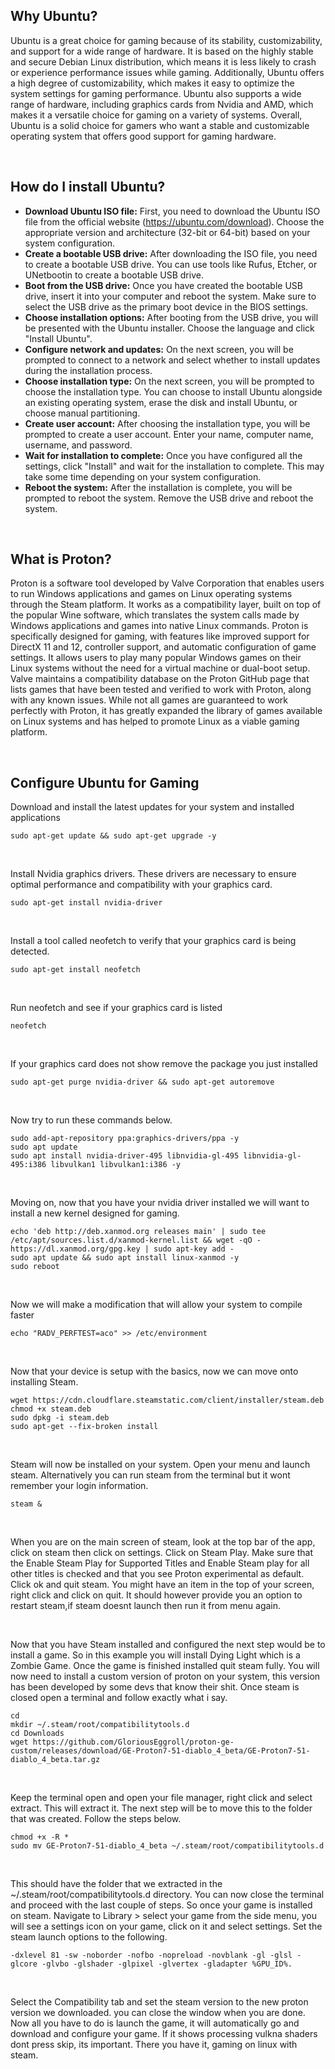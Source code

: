 ## Why Ubuntu?
Ubuntu is a great choice for gaming because of its stability, customizability, and support for a wide range of hardware. It is based on the highly stable and secure Debian Linux distribution, which means it is less likely to crash or experience performance issues while gaming. Additionally, Ubuntu offers a high degree of customizability, which makes it easy to optimize the system settings for gaming performance. Ubuntu also supports a wide range of hardware, including graphics cards from Nvidia and AMD, which makes it a versatile choice for gaming on a variety of systems. Overall, Ubuntu is a solid choice for gamers who want a stable and customizable operating system that offers good support for gaming hardware.

<br>

## How do I install Ubuntu?
- **Download Ubuntu ISO file:** First, you need to download the Ubuntu ISO file from the official website (https://ubuntu.com/download). Choose the appropriate version and architecture (32-bit or 64-bit) based on your system configuration.
- **Create a bootable USB drive:** After downloading the ISO file, you need to create a bootable USB drive. You can use tools like Rufus, Etcher, or UNetbootin to create a bootable USB drive.
- **Boot from the USB drive:** Once you have created the bootable USB drive, insert it into your computer and reboot the system. Make sure to select the USB drive as the primary boot device in the BIOS settings.
- **Choose installation options:** After booting from the USB drive, you will be presented with the Ubuntu installer. Choose the language and click "Install Ubuntu".
- **Configure network and updates:** On the next screen, you will be prompted to connect to a network and select whether to install updates during the installation process.
- **Choose installation type:** On the next screen, you will be prompted to choose the installation type. You can choose to install Ubuntu alongside an existing operating system, erase the disk and install Ubuntu, or choose manual partitioning.
- **Create user account:** After choosing the installation type, you will be prompted to create a user account. Enter your name, computer name, username, and password.
- **Wait for installation to complete:** Once you have configured all the settings, click "Install" and wait for the installation to complete. This may take some time depending on your system configuration.
- **Reboot the system:** After the installation is complete, you will be prompted to reboot the system. Remove the USB drive and reboot the system.

<br>

## What is Proton?
Proton is a software tool developed by Valve Corporation that enables users to run Windows applications and games on Linux operating systems through the Steam platform. It works as a compatibility layer, built on top of the popular Wine software, which translates the system calls made by Windows applications and games into native Linux commands. Proton is specifically designed for gaming, with features like improved support for DirectX 11 and 12, controller support, and automatic configuration of game settings. It allows users to play many popular Windows games on their Linux systems without the need for a virtual machine or dual-boot setup. Valve maintains a compatibility database on the Proton GitHub page that lists games that have been tested and verified to work with Proton, along with any known issues. While not all games are guaranteed to work perfectly with Proton, it has greatly expanded the library of games available on Linux systems and has helped to promote Linux as a viable gaming platform.

<br>

## Configure Ubuntu for Gaming
Download and install the latest updates for your system and installed applications
```
sudo apt-get update && sudo apt-get upgrade -y
```

<br>

Install Nvidia graphics drivers. These drivers are necessary to ensure optimal performance and compatibility with your graphics card.
```
sudo apt-get install nvidia-driver
```

<br>

Install a tool called neofetch to verify that your graphics card is being detected.
```
sudo apt-get install neofetch
```

<br>

Run neofetch and see if your graphics card is listed
```
neofetch
```

<br>

If your graphics card does not show remove the package you just installed
```
sudo apt-get purge nvidia-driver && sudo apt-get autoremove
```

<br>

Now try to run these commands below.
```
sudo add-apt-repository ppa:graphics-drivers/ppa -y
sudo apt update
sudo apt install nvidia-driver-495 libnvidia-gl-495 libnvidia-gl-495:i386 libvulkan1 libvulkan1:i386 -y
```

<br>

Moving on, now that you have your nvidia driver installed we will want to install a new kernel designed for gaming.
```
echo 'deb http://deb.xanmod.org releases main' | sudo tee /etc/apt/sources.list.d/xanmod-kernel.list && wget -qO - https://dl.xanmod.org/gpg.key | sudo apt-key add -
sudo apt update && sudo apt install linux-xanmod -y
sudo reboot
```

<br>

Now we will make a modification that will allow your system to compile faster
```
echo "RADV_PERFTEST=aco" >> /etc/environment
```

<br>

Now that your device is setup with the basics, now we can move onto installing Steam.
```
wget https://cdn.cloudflare.steamstatic.com/client/installer/steam.deb
chmod +x steam.deb
sudo dpkg -i steam.deb
sudo apt-get --fix-broken install
```

<br>

Steam will now be installed on your system. Open your menu and launch steam. Alternatively you can run steam from the terminal but it wont remember your login information.
```
steam &
```

<br>

When you are on the main screen of steam, look at the top bar of the app, click on steam then click on settings. Click on Steam Play. Make sure that the Enable Steam Play for Supported Titles and Enable Steam play for all other titles is checked and that you see Proton experimental as default. Click ok and quit steam. You might have an item in the top of your screen, right click and click on quit. It should however provide you an option to restart steam,if steam doesnt launch then run it from menu again.

<br>

Now that you have Steam installed and configured the next step would be to install a game. So in this example you will install Dying Light which is a Zombie Game. Once the game is finished installed quit steam fully. You will now need to install a custom version of proton on your system, this version has been developed by some devs that know their shit. Once steam is closed open a terminal and follow exactly what i say.
```
cd
mkdir ~/.steam/root/compatibilitytools.d
cd Downloads
wget https://github.com/GloriousEggroll/proton-ge-custom/releases/download/GE-Proton7-51-diablo_4_beta/GE-Proton7-51-diablo_4_beta.tar.gz
```

<br>

Keep the terminal open and open your file manager, right click and select extract. This will extract it. The next step will be to move this to the folder that was created. Follow the steps below.
```
chmod +x -R *
sudo mv GE-Proton7-51-diablo_4_beta ~/.steam/root/compatibilitytools.d
```

<br> 

This should have the folder that we extracted in the ~/.steam/root/compatibilitytools.d directory. You can now close the terminal and proceed with the last couple of steps. So once your game is installed on steam. Navigate to Library > select your game from the side menu, you will see a settings icon on your game, click on it and select settings. Set the steam launch options to the following.
```
-dxlevel 81 -sw -noborder -nofbo -nopreload -novblank -gl -glsl -glcore -glvbo -glshader -glpixel -glvertex -gladapter %GPU_ID%. 
```

<br>

Select the Compatibility tab and set the steam version to the new proton version we downloaded. you can close the window when you are done. Now all you have to do is launch the game, it will automatically go and download and configure your game. If it shows processing vulkna shaders dont press skip, its important. There you have it, gaming on linux with steam. 

